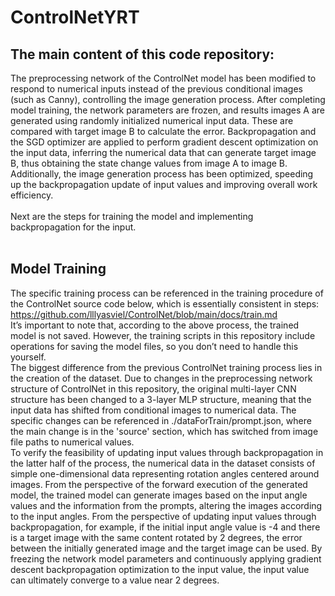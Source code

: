 # ControlNetYRT
The main content of this code repository:
---
The preprocessing network of the ControlNet model has been modified to respond to numerical inputs instead of the previous conditional images (such as Canny), controlling the image generation process. After completing model training, the network parameters are frozen, and results images A are generated using randomly initialized numerical input data. These are compared with target image B to calculate the error. Backpropagation and the SGD optimizer are applied to perform gradient descent optimization on the input data, inferring the numerical data that can generate target image B, thus obtaining the state change values from image A to image B. Additionally, the image generation process has been optimized, speeding up the backpropagation update of input values and improving overall work efficiency.<br>
<br>
Next are the steps for training the model and implementing backpropagation for the input.<br>
<br>
## Model Training
The specific training process can be referenced in the training procedure of the ControlNet source code below, which is essentially consistent in steps:<br>
https://github.com/lllyasviel/ControlNet/blob/main/docs/train.md<br>
It’s important to note that, according to the above process, the trained model is not saved. However, the training scripts in this repository include operations for saving the model files, so you don’t need to handle this yourself.
<br>
The biggest difference from the previous ControlNet training process lies in the creation of the dataset. Due to changes in the preprocessing network structure of ControlNet in this repository, the original multi-layer CNN structure has been changed to a 3-layer MLP structure, meaning that the input data has shifted from conditional images to numerical data. The specific changes can be referenced in ./dataForTrain/prompt.json, where the main change is in the 'source' section, which has switched from image file paths to numerical values.
<br>
To verify the feasibility of updating input values through backpropagation in the latter half of the process, the numerical data in the dataset consists of simple one-dimensional data representing rotation angles centered around images. From the perspective of the forward execution of the generated model, the trained model can generate images based on the input angle values and the information from the prompts, altering the images according to the input angles. From the perspective of updating input values through backpropagation, for example, if the initial input angle value is -4 and there is a target image with the same content rotated by 2 degrees, the error between the initially generated image and the target image can be used. By freezing the network model parameters and continuously applying gradient descent backpropagation optimization to the input value, the input value can ultimately converge to a value near 2 degrees.
